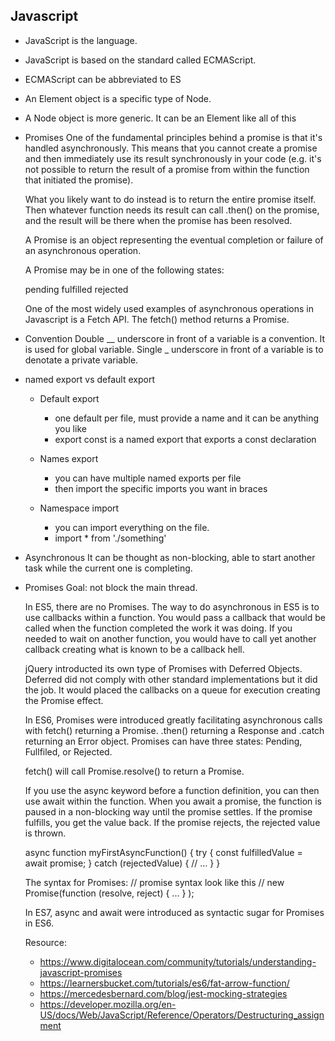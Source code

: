 ## Javascript

- JavaScript is the language.
- JavaScript is based on the standard called ECMAScript.
- ECMAScript can be abbreviated to ES
- An Element object is a specific type of Node.
- A Node object is more generic. It can be an Element like <this>all of this</this>

- Promises
    One of the fundamental principles behind a promise is that it's handled asynchronously. This means that you cannot create a promise and then immediately use its result synchronously in your code (e.g. it's not possible to return the result of a promise from within the function that initiated the promise).

    What you likely want to do instead is to return the entire promise itself. Then whatever function needs its result can call .then() on the promise, and the result will be there when the promise has been resolved.

    A Promise is an object representing the eventual completion or failure of an asynchronous operation.

    A Promise may be in one of the following states:

    pending
    fulfilled
    rejected

    One of the most widely used examples of asynchronous operations in Javascript is a Fetch API. The fetch() method returns a Promise.
- Convention
    Double __ underscore in front of a variable is a convention. It is used for global variable.
    Single _ underscore in front of a variable is to denotate a private variable.

- named export vs default export
  - Default export
    - one default per file, must provide a name and it can be anything you like
    - export const is a named export that exports a const declaration
  
  - Names export
    - you can have multiple named exports per file
    - then import the specific imports you want in braces
  
  - Namespace import
    - you can import everything on the file.
    - import * from './something'

- Asynchronous 
  It can be thought as non-blocking, able to start another task while the current one is
  completing. 

- Promises
    Goal: not block the main thread.

  In ES5, there are no Promises. The way to do asynchronous in ES5 is to use callbacks within
  a function. You would pass a callback that would be called when the function completed
  the work it was doing. If you needed to wait on another function, you would have to call
  yet another callback creating what is known to be a callback hell.

  jQuery introducted its own type of Promises with Deferred Objects. Deferred did not comply
  with other standard implementations but it did the job. It would placed the callbacks
  on a queue for execution creating the Promise effect.

  In ES6, Promises were introduced greatly facilitating asynchronous calls with fetch() returning
  a Promise. .then() returning a Response and .catch returning an Error object.
    Promises can have three states: Pending, Fullfiled, or Rejected.

    fetch() will call Promise.resolve() to return a Promise.

    If you use the async keyword before a function definition, you can then use await within the function. When you await a promise, the function is paused in a non-blocking way until the promise settles. If the promise fulfills, you get the value back. If the promise rejects, the rejected value is thrown.

    async function myFirstAsyncFunction() {
        try {
            const fulfilledValue = await promise;
        }
        catch (rejectedValue) {
            // …
        }
    }

  The syntax for Promises:
    // promise syntax look like this
      // new Promise(function (resolve, reject) { ... } );

  In ES7, async and await were introduced as syntactic sugar for Promises in ES6.

  Resource: 
  - https://www.digitalocean.com/community/tutorials/understanding-javascript-promises
  - https://learnersbucket.com/tutorials/es6/fat-arrow-function/
  - https://mercedesbernard.com/blog/jest-mocking-strategies
  - https://developer.mozilla.org/en-US/docs/Web/JavaScript/Reference/Operators/Destructuring_assignment
